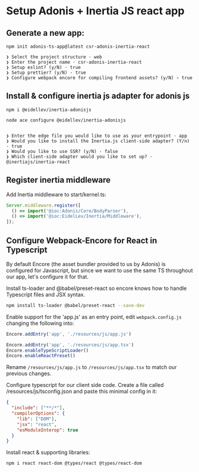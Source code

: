 # Setup Adonis + Inertia JS react app

## Generate a new app:

```
npm init adonis-ts-app@latest csr-adonis-inertia-react

❯ Select the project structure · web
❯ Enter the project name · csr-adonis-inertia-react
❯ Setup eslint? (y/N) · true
❯ Setup prettier? (y/N) · true
❯ Configure webpack encore for compiling frontend assets? (y/N) › true
```

## Install & configure inertia js adapter for adonis js

```
npm i @eidellev/inertia-adonisjs
```

```
node ace configure @eidellev/inertia-adonisjs


❯ Enter the edge file you would like to use as your entrypoint · app
❯ Would you like to install the Inertia.js client-side adapter? (Y/n) · true
❯ Would you like to use SSR? (y/N) · false
❯ Which client-side adapter would you like to set up? · @inertiajs/inertia-react
```

## Register inertia middleware

Add Inertia middleware to start/kernel.ts:
<!-- what does kernel.ts in AdonisJS do -->

```javascript
Server.middleware.register([
  () => import('@ioc:Adonis/Core/BodyParser'),
  () => import('@ioc:EidelLev/Inertia/Middleware'),
]);
```
<!-- can you summarise what the Inertia middleware from EidelLev does, can we link to the source and explain? -->
## Configure Webpack-Encore for React in Typescript 

By default Encore (the asset bundler provided to us by Adonis) is configured for Javascript, but since we want to use the same TS throughout our app, let's configure it for that.

Install ts-loader and @babel/preset-react so encore knows how to handle Typescript files and JSX syntax.
```bash
npm install ts-loader @babel/preset-react --save-dev
```
<!-- what does the TS loader do & what does preset-react do, can we link to more detailed explainer -->

Enable support for the 'app.js' as an entry point, edit `webpack.config.js` changing the following into:
```javascript
Encore.addEntry('app', './resources/js/app.js')
```
<!-- what is an entry point & why do we need one for app.js? -->

```javascript
Encore.addEntry('app', './resources/js/app.tsx')
Encore.enableTypeScriptLoader()
Encore.enableReactPreset()
```
<!-- what does each of these Encore methods setup, break it down in detail -->

Rename `/resources/js/app.js` to `/resources/js/app.tsx` to match our previous changes.

Configure typescript for our client side code. Create a file called /resources/js/tsconfig.json and paste this minimal config in it:
```json
{
  "include": ["**/*"],
  "compilerOptions": {
    "lib": ["DOM"],
    "jsx": "react",
    "esModuleInterop": true
  }
}
```

Install react & supporting libraries:
```bash
npm i react react-dom @types/react @types/react-dom
```

##